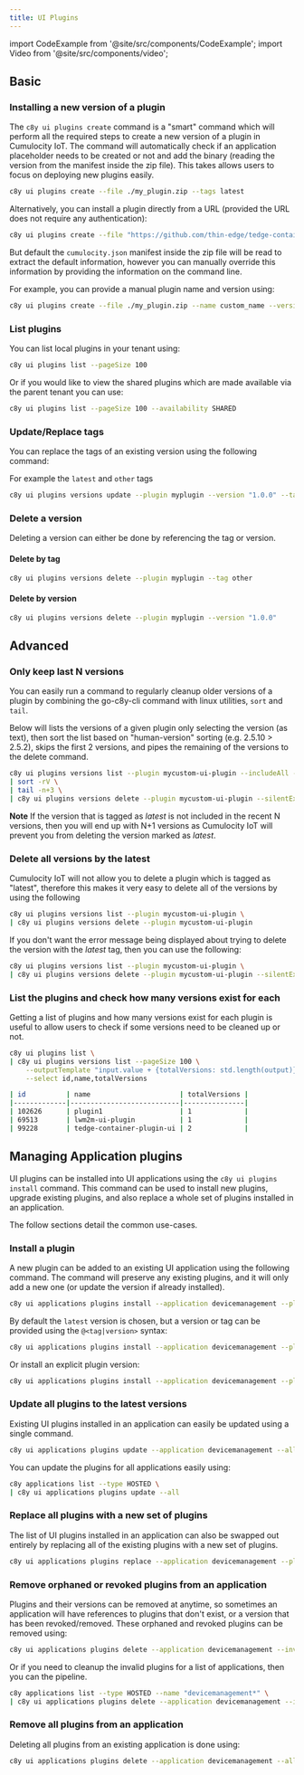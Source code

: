 ```yaml
---
title: UI Plugins
---
```


import CodeExample from '@site/src/components/CodeExample';
import Video from '@site/src/components/video';

## Basic

### Installing a new version of a plugin

The `c8y ui plugins create` command is a "smart" command which will perform all the required steps to create a new version of a plugin in Cumulocity IoT. The command will automatically check if an application placeholder needs to be created or not and add the binary (reading the version from the manifest inside the zip file). This takes allows users to focus on deploying new plugins easily.

<CodeExample transform="false">

```bash
c8y ui plugins create --file ./my_plugin.zip --tags latest
```

</CodeExample>

Alternatively, you can install a plugin directly from a URL (provided the URL does not require any authentication):

<CodeExample transform="false">

```bash
c8y ui plugins create --file "https://github.com/thin-edge/tedge-container-plugin/releases/download/1.2.3/tedge-container-plugin-ui_1.0.2.zip" --tags latest
```

</CodeExample>

But default the `cumulocity.json` manifest inside the zip file will be read to extract the default information, however you can manually override this information by providing the information on the command line.

For example, you can provide a manual plugin name and version using:

<CodeExample transform="false">

```bash
c8y ui plugins create --file ./my_plugin.zip --name custom_name --version 1.0.0 --tags latest
```

</CodeExample>

### List plugins

You can list local plugins in your tenant using:

<CodeExample transform="false">

```bash
c8y ui plugins list --pageSize 100
```

</CodeExample>

Or if you would like to view the shared plugins which are made available via the parent tenant you can use:

<CodeExample transform="false">

```bash
c8y ui plugins list --pageSize 100 --availability SHARED
```

</CodeExample>

### Update/Replace tags

You can replace the tags of an existing version using the following command:

For example the `latest` and `other` tags

<CodeExample transform="false">

```bash
c8y ui plugins versions update --plugin myplugin --version "1.0.0" --tags latest,other
```

</CodeExample>

### Delete a version

Deleting a version can either be done by referencing the tag or version.

#### Delete by tag

<CodeExample transform="false">

```bash
c8y ui plugins versions delete --plugin myplugin --tag other
```

</CodeExample>

#### Delete by version

<CodeExample transform="false">

```bash
c8y ui plugins versions delete --plugin myplugin --version "1.0.0"
```

</CodeExample>


## Advanced

### Only keep last N versions

You can easily run a command to regularly cleanup older versions of a plugin by combining the go-c8y-cli command with linux utilities, `sort` and `tail`.

Below will lists the versions of a given plugin only selecting the version (as text), then sort the list based on "human-version" sorting (e.g. 2.5.10 > 2.5.2), skips the first 2 versions, and pipes the remaining of the versions to the delete command.

<CodeExample transform="false">

```bash
c8y ui plugins versions list --plugin mycustom-ui-plugin --includeAll --select version -o csv \
| sort -rV \
| tail -n+3 \
| c8y ui plugins versions delete --plugin mycustom-ui-plugin --silentExit --silentStatusCodes 409
```

</CodeExample>

**Note** If the version that is tagged as *latest* is not included in the recent N versions, then you will end up with N+1 versions as Cumulocity IoT will prevent you from deleting the version marked as *latest*.

### Delete all versions by the latest

Cumulocity IoT will not allow you to delete a plugin which is tagged as "latest", therefore this makes it very easy to delete all of the versions by using the following 

<CodeExample transform="false">

```bash
c8y ui plugins versions list --plugin mycustom-ui-plugin \
| c8y ui plugins versions delete --plugin mycustom-ui-plugin
```

</CodeExample>

If you don't want the error message being displayed about trying to delete the version with the *latest* tag, then you can use the following:

<CodeExample transform="false">

```bash
c8y ui plugins versions list --plugin mycustom-ui-plugin \
| c8y ui plugins versions delete --plugin mycustom-ui-plugin --silentExit --silentStatusCodes 409
```

</CodeExample>

### List the plugins and check how many versions exist for each

Getting a list of plugins and how many versions exist for each plugin is useful to allow users to check if some versions need to be cleaned up or not.

<CodeExample transform="false">

```bash
c8y ui plugins list \
| c8y ui plugins versions list --pageSize 100 \
    --outputTemplate "input.value + {totalVersions: std.length(output)}" \
    --select id,name,totalVersions
```

</CodeExample>


```sh title="Output"
| id          | name                      | totalVersions |
|-------------|---------------------------|---------------|
| 102626      | plugin1                   | 1             |
| 69513       | lwm2m-ui-plugin           | 1             |
| 99228       | tedge-container-plugin-ui | 2             |
```

## Managing Application plugins

UI plugins can be installed into UI applications using the `c8y ui plugins install` command. This command can be used to install new plugins, upgrade existing plugins, and also replace a whole set of plugins installed in an application.

The follow sections detail the common use-cases.

### Install a plugin

A new plugin can be added to an existing UI application using the following command. The command will preserve any existing plugins, and it will only add a new one (or update the version if already installed).

```sh
c8y ui applications plugins install --application devicemanagement --plugin myplugin
```

By default the `latest` version is chosen, but a version or tag can be provided using the `@<tag|version>` syntax:

```sh
c8y ui applications plugins install --application devicemanagement --plugin myplugin@latest
```

Or install an explicit plugin version:

```sh
c8y ui applications plugins install --application devicemanagement --plugin myplugin@1.2.3
```

### Update all plugins to the latest versions

Existing UI plugins installed in an application can easily be updated using a single command.

```sh
c8y ui applications plugins update --application devicemanagement --all
```

You can update the plugins for all applications easily using:

```sh
c8y applications list --type HOSTED \
| c8y ui applications plugins update --all
```

### Replace all plugins with a new set of plugins

The list of UI plugins installed in an application can also be swapped out entirely by replacing all of the existing plugins with a new set of plugins.

```sh
c8y ui applications plugins replace --application devicemanagement --plugin myplugin --plugin another --plugin cloud-http-proxy
```

### Remove orphaned or revoked plugins from an application

Plugins and their versions can be removed at anytime, so sometimes an application will have references to plugins that don't exist, or a version that has been revoked/removed. These orphaned and revoked plugins can be removed using:

```sh
c8y ui applications plugins delete --application devicemanagement --invalid
```

Or if you need to cleanup the invalid plugins for a list of applications, then you can the pipeline.

```sh
c8y applications list --type HOSTED --name "devicemanagement*" \
| c8y ui applications plugins delete --application devicemanagement --invalid
```

### Remove all plugins from an application

Deleting all plugins from an existing application is done using:

```sh
c8y ui applications plugins delete --application devicemanagement --all
```

